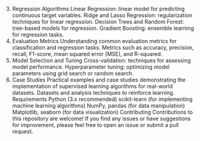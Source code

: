 
3. Regression Algorithms
Linear Regression: linear model for predicting continuous target variables.
Ridge and Lasso Regression: regularization techniques for linear regression.
Decision Trees and Random Forest: tree-based models for regression.
Gradient Boosting: ensemble learning for regression tasks.
4. Evaluation Metrics
Understanding common evaluation metrics for classification and regression tasks.
Metrics such as accuracy, precision, recall, F1-score, mean squared error (MSE), and R-squared.
5. Model Selection and Tuning
Cross-validation: techniques for assessing model performance.
Hyperparameter tuning: optimizing model parameters using grid search or random search.
6. Case Studies
Practical examples and case studies demonstrating the implementation of supervised learning algorithms for real-world datasets.
Datasets and analysis techniques to reinforce learning.
Requirements
Python (3.x recommended)
scikit-learn (for implementing machine learning algorithms)
NumPy, pandas (for data manipulation)
Matplotlib, seaborn (for data visualization)
Contributing
Contributions to this repository are welcome! If you find any issues or have suggestions for improvement, please feel free to open an issue or submit a pull request.
